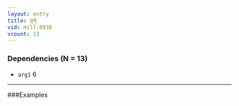 ```yaml
---
layout: entry
title: ལྡན་
vid: Hill:0938
vcount: 13
---
```


> 
### Dependencies (N = 13)
* `arg1` 6

---

###Examples



